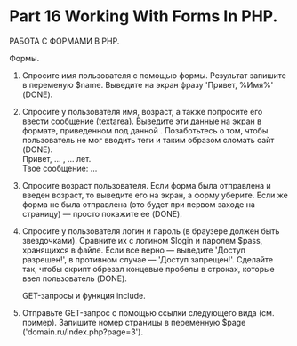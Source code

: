 ﻿# Part 16 Working With Forms In PHP.

 РАБОТА С ФОРМАМИ В PHP.

 Формы.

 1. Спросите имя пользователя с помощью формы. Результат запишите в переменую $name. Выведите на экран фразу 'Привет, %Имя%' (DONE).
 2. Спросите у пользователя имя, возраст, а также попросите его ввести сообщение (textarea). Выведите эти данные на экран в формате, приведенном под данной . Позаботьтесь о том, чтобы пользователь не мог вводить
    теги и таким образом сломать сайт (DONE). <br>
    Привет, ... , ... лет. <br>
    Твое сообщение: ...
 3. Спросите возраст пользователя. Если форма была отправлена и введен возраст, то выведите его на экран, а форму уберите. Если же форма не была отправлена (это будет при первом заходе на страницу) — просто покажите ее 
    (DONE).
 4. Спросите у пользователя логин и пароль (в браузере должен быть звездочками). Сравните их с логином $login и паролем $pass, хранящихся в файле. Если все верно — выведите 'Доступ разрешен!', в противном случае — 'Доступ
    запрещен!'. Сделайте так, чтобы скрипт обрезал концевые пробелы в строках, которые ввел пользователь (DONE).

    GET-запросы и функция include.

 5. Отправьте GET-запрос с помощью ссылки следующего вида (см. пример). Запишите номер страницы в переменную $page ('domain.ru/index.php?page=3').

